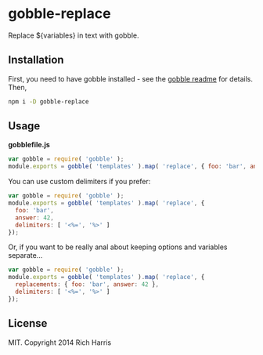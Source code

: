 # gobble-replace

Replace ${variables} in text with gobble.

## Installation

First, you need to have gobble installed - see the [gobble readme](https://github.com/gobblejs/gobble) for details. Then,

```bash
npm i -D gobble-replace
```

## Usage

**gobblefile.js**

```js
var gobble = require( 'gobble' );
module.exports = gobble( 'templates' ).map( 'replace', { foo: 'bar', answer: 42 });
```

You can use custom delimiters if you prefer:

```js
var gobble = require( 'gobble' );
module.exports = gobble( 'templates' ).map( 'replace', {
  foo: 'bar',
  answer: 42,
  delimiters: [ '<%=', '%>' ]
});
```

Or, if you want to be really anal about keeping options and variables separate...

```js
var gobble = require( 'gobble' );
module.exports = gobble( 'templates' ).map( 'replace', {
  replacements: { foo: 'bar', answer: 42 },
  delimiters: [ '<%=', '%>' ]
});
```


## License

MIT. Copyright 2014 Rich Harris
